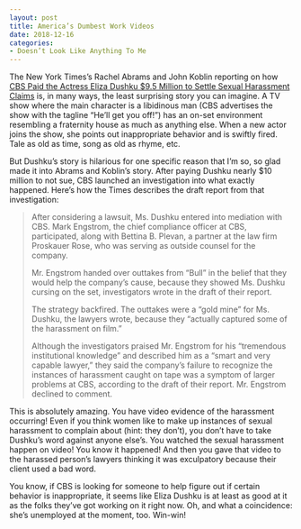```yaml
---
layout: post
title: America’s Dumbest Work Videos
date: 2018-12-16
categories: 
- Doesn’t Look Like Anything To Me
---
```


The New York Times’s Rachel Abrams and John Koblin reporting on how [CBS Paid the Actress Eliza Dushku $9.5 Million to Settle Sexual Harassment Claims][1] is, in many ways, the least surprising story you can imagine. A TV show where the main character is a libidinous man (CBS advertises the show with the tagline “He’ll get you off!”) has an on-set environment resembling a fraternity house as much as anything else. When a new actor joins the show, she points out inappropriate behavior and is swiftly fired. Tale as old as time, song as old as rhyme, etc.

But Dushku’s story is hilarious for one specific reason that I’m so, so glad made it into Abrams and Koblin’s story. After paying Dushku nearly $10 million to not sue, CBS launched an investigation into what exactly happened. Here’s how the Times describes the draft report from that investigation:

> After considering a lawsuit, Ms. Dushku entered into mediation with CBS. Mark Engstrom, the chief compliance officer at CBS, participated, along with Bettina B. Plevan, a partner at the law firm Proskauer Rose, who was serving as outside counsel for the company.
> 
> Mr. Engstrom handed over outtakes from “Bull” in the belief that they would help the company’s cause, because they showed Ms. Dushku cursing on the set, investigators wrote in the draft of their report.
> 
> The strategy backfired. The outtakes were a “gold mine” for Ms. Dushku, the lawyers wrote, because they “actually captured some of the harassment on film.”
> 
> Although the investigators praised Mr. Engstrom for his “tremendous institutional knowledge” and described him as a “smart and very capable lawyer,” they said the company’s failure to recognize the instances of harassment caught on tape was a symptom of larger problems at CBS, according to the draft of their report. Mr. Engstrom declined to comment.

This is absolutely amazing. You have video evidence of the harassment occurring! Even if you think women like to make up instances of sexual harassment to complain about (hint: they don’t), you don’t have to take Dushku’s word against anyone else’s. You watched the sexual harassment happen on video! You know it happened! And then you gave that video to the harassed person’s lawyers thinking it was exculpatory because their client used a bad word.

You know, if CBS is looking for someone to help figure out if certain behavior is inappropriate, it seems like Eliza Dushku is at least as good at it as the folks they’ve got working on it right now. Oh, and what a coincidence: she’s unemployed at the moment, too. Win-win!

[1]:	https://www.nytimes.com/2018/12/13/business/media/cbs-bull-weatherly-dushku-sexual-harassment.html